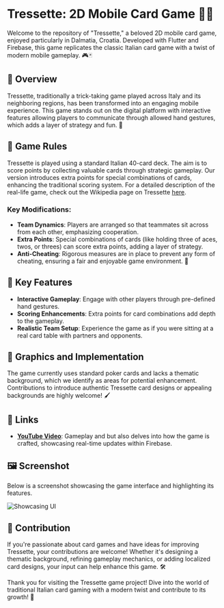 # Tressette: 2D Mobile Card Game 🎴📱

Welcome to the repository of "Tressette," a beloved 2D mobile card game, enjoyed particularly in Dalmatia, Croatia. Developed with Flutter and Firebase, this game replicates the classic Italian card game with a twist of modern mobile gameplay. 🎮🃏

## 🌟 Overview
Tressette, traditionally a trick-taking game played across Italy and its neighboring regions, has been transformed into an engaging mobile experience. This game stands out on the digital platform with interactive features allowing players to communicate through allowed hand gestures, which adds a layer of strategy and fun. 🤝

## 📜 Game Rules
Tressette is played using a standard Italian 40-card deck. The aim is to score points by collecting valuable cards through strategic gameplay. Our version introduces extra points for special combinations of cards, enhancing the traditional scoring system. For a detailed description of the real-life game, check out the Wikipedia page on Tressette [here](https://en.wikipedia.org/wiki/Tressette).

### Key Modifications:
- **Team Dynamics**: Players are arranged so that teammates sit across from each other, emphasizing cooperation.
- **Extra Points**: Special combinations of cards (like holding three of aces, twos, or threes) can score extra points, adding a layer of strategy.
- **Anti-Cheating**: Rigorous measures are in place to prevent any form of cheating, ensuring a fair and enjoyable game environment. 🚫

## 🚀 Key Features
- **Interactive Gameplay**: Engage with other players through pre-defined hand gestures.
- **Scoring Enhancements**: Extra points for card combinations add depth to the gameplay.
- **Realistic Team Setup**: Experience the game as if you were sitting at a real card table with partners and opponents.

## 🎨 Graphics and Implementation
The game currently uses standard poker cards and lacks a thematic background, which we identify as areas for potential enhancement. Contributions to introduce authentic Tressette card designs or appealing backgrounds are highly welcome! 🖌️


## 📌 Links
- **[YouTube Video](https://www.youtube.com/watch?v=xCIxWug7rvk&list=PL8sre4DTB2ITzlTun3AnhgxlJWqGaVM8R&index=6&t=21s&ab_channel=JureRajcic)**: Gameplay and but also delves into how the game is crafted, showcasing real-time updates within Firebase.


## 🖼️ Screenshot
Below is a screenshot showcasing the game interface and highlighting its features. 

![Showcasing UI](https://i.postimg.cc/VkWbT3tW/Snimka-zaslona-2024-04-21-190204.png)




## 🤝 Contribution
If you're passionate about card games and have ideas for improving Tressette, your contributions are welcome! Whether it's designing a thematic background, refining gameplay mechanics, or adding localized card designs, your input can help enhance this game. 🛠️

Thank you for visiting the Tressette game project! Dive into the world of traditional Italian card gaming with a modern twist and contribute to its growth! 🎉
